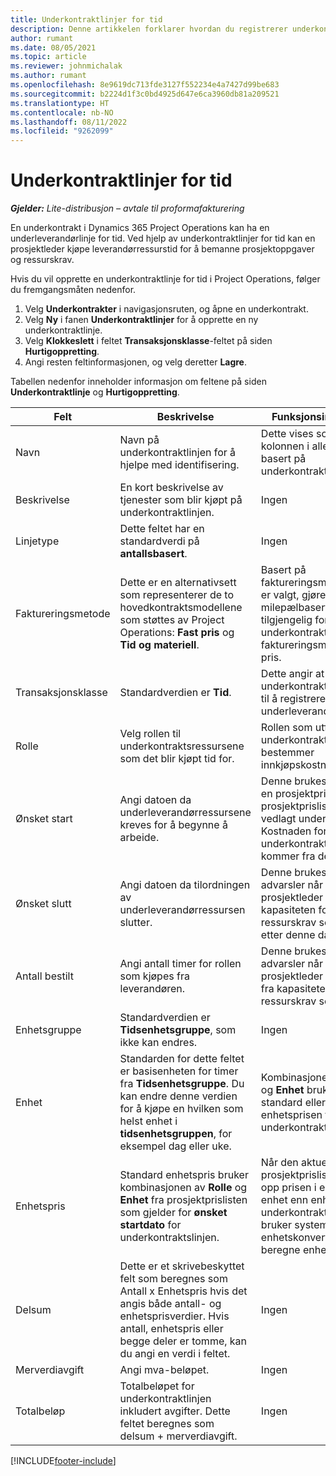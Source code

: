 ```yaml
---
title: Underkontraktlinjer for tid
description: Denne artikkelen forklarer hvordan du registrerer underkontraktlinjer for tid og registrerer kjøp av tid fra leverandører.
author: rumant
ms.date: 08/05/2021
ms.topic: article
ms.reviewer: johnmichalak
ms.author: rumant
ms.openlocfilehash: 8e9619dc713fde3127f552234e4a7427d99be683
ms.sourcegitcommit: b2224d1f3c0bd4925d647e6ca3960db81a209521
ms.translationtype: HT
ms.contentlocale: nb-NO
ms.lasthandoff: 08/11/2022
ms.locfileid: "9262099"
---
```

# <a name="subcontract-lines-for-time"></a>Underkontraktlinjer for tid

_**Gjelder:** Lite-distribusjon – avtale til proformafakturering_

En underkontrakt i Dynamics 365 Project Operations kan ha en underleverandørlinje for tid. Ved hjelp av underkontraktlinjer for tid kan en prosjektleder kjøpe leverandørressurstid for å bemanne prosjektoppgaver og ressurskrav.

Hvis du vil opprette en underkontraktlinje for tid i Project Operations, følger du fremgangsmåten nedenfor.

1. Velg **Underkontrakter** i navigasjonsruten, og åpne en underkontrakt.
2. Velg **Ny** i fanen **Underkontraktlinjer** for å opprette en ny underkontraktlinje.
3. Velg **Klokkeslett** i feltet **Transaksjonsklasse**-feltet på siden **Hurtigoppretting**.
4. Angi resten feltinformasjonen, og velg deretter **Lagre**.

  Tabellen nedenfor inneholder informasjon om feltene på siden **Underkontraktlinje** og **Hurtigoppretting**.

| **Felt** | **Beskrivelse** | **Funksjonsinnvirkning** |
| --- | --- | --- |
| Navn | Navn på underkontraktlinjen for å hjelpe med identifisering. | Dette vises som den første kolonnen i alle oppslag basert på underkontraktlinjer. |
| Beskrivelse | En kort beskrivelse av tjenester som blir kjøpt på underkontraktlinjen. |Ingen |
| Linjetype |   Dette feltet har en standardverdi på **antallsbasert**.| Ingen |
| Faktureringsmetode | Dette er en alternativsett som representerer de to hovedkontraktsmodellene som støttes av Project Operations: **Fast pris** og **Tid og materiell**. | Basert på faktureringsmetoden som er valgt, gjøres en milepælbasert fakturaplan tilgjengelig for underkontraktslinjer med faktureringsmetoden Fast pris. |
| Transaksjonsklasse | Standardverdien er **Tid**. | Dette angir at underkontraktlinjen brukes til å registrere et kjøp av underleverandørtid. |
| Rolle | Velg rollen til underkontraktsressursene som det blir kjøpt tid for. | Rollen som utføres av underkontraktsressursene, bestemmer innkjøpskostnaden. |
| Ønsket start | Angi datoen da underleverandørressursene kreves for å begynne å arbeide. | Denne brukes til å velge en prosjektprisliste fra prosjektprislistene som er vedlagt underkontrakten. Kostnaden for rollen på underkontraktslinjen kommer fra den prislisten. |
| Ønsket slutt | Angi datoen da tilordningen av underleverandørressursen slutter. | Denne brukes til å vise advarsler når en prosjektleder trekker fra kapasiteten for ressurskrav som inntreffe etter denne datoen. |
| Antall bestilt | Angi antall timer for rollen som kjøpes fra leverandøren. | Denne brukes til å vise advarsler når en prosjektleder overtrekker fra kapasiteten for ressurskrav som inntreffe. |
| Enhetsgruppe | Standardverdien er **Tidsenhetsgruppe**, som ikke kan endres. | Ingen|
| Enhet | Standarden for dette feltet er basisenheten for timer fra **Tidsenhetsgruppe**. Du kan endre denne verdien for å kjøpe en hvilken som helst enhet i **tidsenhetsgruppen**, for eksempel dag eller uke. | Kombinasjonen av **Rolle** og **Enhet** brukes som standard eller beregnet for enhetsprisen for underkontraktslinjen. |
| Enhetspris | Standard enhetspris bruker kombinasjonen av **Rolle** og **Enhet** fra prosjektprislisten som gjelder for **ønsket startdato** for underkontraktslinjen. | Når den aktuelle prosjektprislisten har satt opp prisen i en annen enhet enn enheten på underkontraktlinjen, bruker systemet enhetskonverteringen til å beregne enhetsprisen. |
| Delsum |    Dette er et skrivebeskyttet felt som beregnes som Antall x Enhetspris hvis det angis både antall- og enhetsprisverdier. Hvis antall, enhetspris eller begge deler er tomme, kan du angi en verdi i feltet. | Ingen|
| Merverdiavgift |   Angi mva-beløpet. |Ingen |
| Totalbeløp | Totalbeløpet for underkontraktlinjen inkludert avgifter. Dette feltet beregnes som delsum + merverdiavgift.|Ingen |

[!INCLUDE[footer-include](../../includes/footer-banner.md)]
